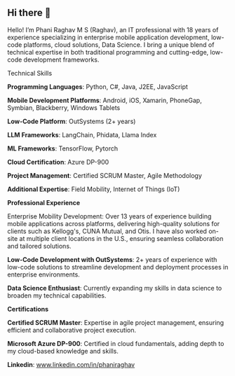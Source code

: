 ## Hi there 👋

<!--
**phaniraghav/phaniraghav** is a ✨ _special_ ✨ repository because its `README.md` (this file) appears on your GitHub profile.

Here are some ideas to get you started:

- 🔭 I’m currently working on ...
- 🌱 I’m currently learning ...
- 👯 I’m looking to collaborate on ...
- 🤔 I’m looking for help with ...
- 💬 Ask me about ...
- 📫 How to reach me: ...
- 😄 Pronouns: ...
- ⚡ Fun fact: ...
-->
Hello! I’m Phani Raghav M S (Raghav), an IT professional with 18 years of experience specializing in enterprise mobile application development, low-code platforms, cloud solutions, Data Science. I bring a unique blend of technical expertise in both traditional programming and cutting-edge, low-code development frameworks.

Technical Skills

**Programming Languages**: Python, C#, Java, J2EE, JavaScript

**Mobile Development Platforms**: Android, iOS, Xamarin, PhoneGap, Symbian, Blackberry, Windows Tablets

**Low-Code Platform**: OutSystems (2+ years)

**LLM Frameworks**: LangChain, Phidata, Llama Index

**ML Frameworks**: TensorFlow, Pytorch

**Cloud Certification**: Azure DP-900

**Project Management**: Certified SCRUM Master, Agile Methodology

**Additional Expertise**: Field Mobility, Internet of Things (IoT)

**Professional Experience**

Enterprise Mobility Development: Over 13 years of experience building mobile applications across platforms, delivering high-quality solutions for clients such as Kellogg's, CUNA Mutual, and Otis. I have also worked on-site at multiple client locations in the U.S., ensuring seamless collaboration and tailored solutions.

**Low-Code Development with OutSystems**: 2+ years of experience with low-code solutions to streamline development and deployment processes in enterprise environments.

**Data Science Enthusiast**: Currently expanding my skills in data science to broaden my technical capabilities.

**Certifications**

**Certified SCRUM Master**: Expertise in agile project management, ensuring efficient and collaborative project execution.

**Microsoft Azure DP-900**: Certified in cloud fundamentals, adding depth to my cloud-based knowledge and skills.

**Linkedin**: www.linkedin.com/in/phaniraghav


